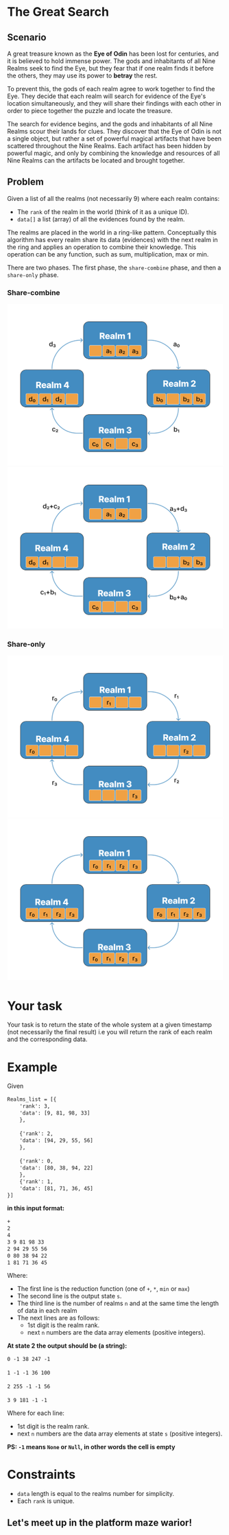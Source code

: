 # The Great Search

## Scenario
A great treasure known as the **Eye of Odin** has been lost for centuries, and it is believed to hold immense power. The gods and inhabitants of all Nine Realms seek to find the Eye, but they fear that if one realm finds it before the others, they may use its power to **betray** the rest. 

To prevent this, the gods of each realm agree to work together to find the Eye. They decide that each realm will search for evidence of the Eye's location simultaneously, and they will share their findings with each other in order to piece together the puzzle and locate the treasure.

The search for evidence begins, and the gods and inhabitants of all Nine Realms scour their lands for clues. They discover that the Eye of Odin is not a single object, but rather a set of powerful magical artifacts that have been scattered throughout the Nine Realms. Each artifact has been hidden by powerful magic, and only by combining the knowledge and resources of all Nine Realms can the artifacts be located and brought together.

## Problem
Given a list of all the realms (not necessarily 9) where each realm contains:
- The `rank` of the realm in the world (think of it as a unique ID).
- `data[]` a list (array) of all the evidences found by the realm.

The realms are placed in the world in a ring-like pattern. Conceptually this algorithm has every realm share its data (evidences) with the next realm in the ring and applies an operation to combine their knowledge. This operation can be any function, such as sum, multiplication, max or min.

There are two phases. The first phase, the `share-combine` phase, and then a `share-only` phase.

### Share-combine
![](./images/share.png)
![](./images/share-combine.png)

### Share-only
![](./images/share-only.png)
![](./images/res.png)

# Your task
Your task is to return the state of the whole system at a given timestamp (not necessarily the final result) i.e you will return the rank of each realm and the corresponding data.

# Example
Given
```
Realms_list = [{
    'rank': 3, 
    'data': [9, 81, 98, 33]
    },

    {'rank': 2,
    'data': [94, 29, 55, 56]
    },

    {'rank': 0,
    'data': [80, 38, 94, 22]
    },
    {'rank': 1,
    'data': [81, 71, 36, 45]
}]
```
**in this input format:**
```
+
2
4
3 9 81 98 33
2 94 29 55 56
0 80 38 94 22
1 81 71 36 45
```
Where:
 * The first line is the reduction function (one of `+`, `*`, `min` or `max`)
 * The second line is the output state `s`.
 * The third line is the number of realms `n` and at the same time the length of data in each realm
 * The next lines are as follows:
   * 1st digit is the realm rank.
   * next `n` numbers are the data array elements (positive integers).

**At state 2 the output should be (a string):**

```
0 -1 38 247 -1

1 -1 -1 36 100

2 255 -1 -1 56

3 9 181 -1 -1
```
Where for each line:
 * 1st digit is the realm rank.
 * next `n` numbers are the data array elements at state `s` (positive integers).

**PS: `-1` means `None` or `Null`, in other words the cell is empty**

# Constraints
- `data` length is equal to the realms number for simplicity.
- Each `rank` is unique.

## Let's meet up in the platform maze warior!